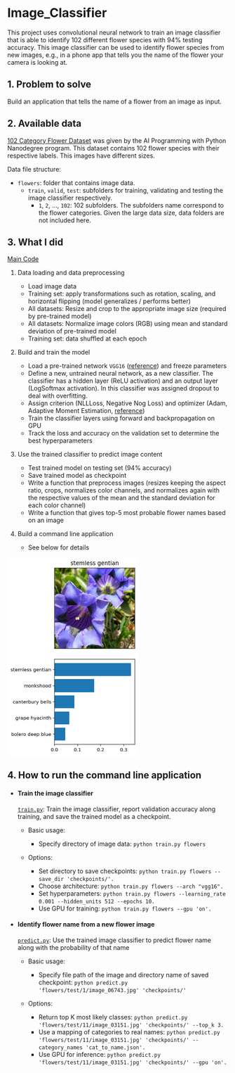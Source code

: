# Image_Classifier
This project uses convolutional neural network to train an image classifier that is able to identify 102 different flower species with 94% testing accuracy. This image classifier can be used to identify flower species from new images, e.g., in a phone app that tells you the name of the flower your camera is looking at.

## 1. Problem to solve
Build an application that tells the name of a flower from an image as input.

## 2. Available data
[102 Category Flower Dataset](http://www.robots.ox.ac.uk/~vgg/data/flowers/102/index.html) was given by the AI Programming with Python Nanodegree program. This dataset contains 102 flower species with their respective labels. This images have different sizes.

Data file structure:

- `flowers`: folder that contains image data.
    - `train`, `valid`, `test`: subfolders for training, validating and testing the image classifier respectively.
        - `1`, `2`, ..., `102`: 102 subfolders. The subfolders name correspond to the flower categories. Given the large data size, data folders are not included here.
  
## 3. What I did 

[Main Code](link)

1. Data loading and data preprocessing
    - Load image data
    - Training set: apply transformations such as rotation, scaling, and horizontal flipping (model generalizes / performs better)
    - All datasets: Resize and crop to the appropriate image size (required by pre-trained model)
    - All datasets: Normalize image colors (RGB) using mean and standard deviation of pre-trained model
    - Training set: data shuffled at each epoch
   
2. Build and train the model
    - Load a pre-trained network `VGG16` ([reference](https://arxiv.org/pdf/1409.1556v6.pdf)) and freeze parameters
    - Define a new, untrained neural network, as a new classifier. The classifier has a hidden layer (ReLU activation) and an output layer (LogSoftmax activation). In this classifier was assigned dropout to deal with overfitting.
    - Assign criterion (NLLLoss, Negative Nog Loss) and optimizer (Adam, Adaptive Moment Estimation, [reference](https://arxiv.org/abs/1412.6980))
    - Train the classifier layers using forward and backpropagation on GPU
    - Track the loss and accuracy on the validation set to determine the best hyperparameters

3. Use the trained classifier to predict image content

    - Test trained model on testing set (94% accuracy)
    - Save trained model as checkpoint
    - Write a function that preprocess images (resizes keeping the aspect ratio, crops, normalizes color channels, and normalizes again with the respective values of the mean and the standard deviation for each color channel)
    - Write a function that gives top-5 most probable flower names based on an image

4. Build a command line application

    - See below for details

<img src="assets/inference_example.png" width=300>

## 4. How to run the command line application

- #### Train the image classifier

    [`train.py`](train.py): Train the image classifier, report validation accuracy along training, and save the trained model as a checkpoint.

    - Basic usage:
        - Specify directory of image data: `python train.py flowers`

    - Options:
        - Set directory to save checkpoints: `python train.py flowers --save_dir 'checkpoints/'.`
        - Choose architecture: `python train.py flowers --arch "vgg16".`
        - Set hyperparameters: `python train.py flowers --learning_rate 0.001 --hidden_units 512 --epochs 10.`
        - Use GPU for training: `python train.py flowers --gpu 'on'.`

- #### Identify flower name from a new flower image

    [`predict.py`](predict.py): Use the trained image classifier to predict flower name along with the probability of that name

    - Basic usage: 
        - Specify file path of the image and directory name of saved checkpoint: `python predict.py 'flowers/test/1/image_06743.jpg' 'checkpoints/'`

    - Options:
        - Return top K most likely classes: `python predict.py 'flowers/test/11/image_03151.jpg' 'checkpoints/' --top_k 3.`
        - Use a mapping of categories to real names: `python predict.py 'flowers/test/11/image_03151.jpg' 'checkpoints/' --category_names 'cat_to_name.json'.`
        - Use GPU for inference: `python predict.py 'flowers/test/11/image_03151.jpg' 'checkpoints/' --gpu 'on'.`
